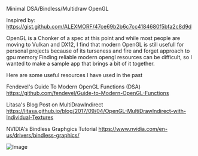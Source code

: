
Minimal DSA/Bindless/Multidraw OpenGL

Inspired by: https://gist.github.com/ALEXMORF/47ce69b2b6c7cc4184680f5bfa2c8d9d
 
OpenGL is a Chonker of a spec at this point and while most people are moving to Vulkan and DX12,
I find that modern OpenGL is still usefull for personal projects because of its turseness and fire and forget approach to gpu memory
Finding reliable modern opengl resources can be difficult, so I wanted to make a sample app that brings a bit of it together.

Here are some useful resources I have used in the past

Fendevel's Guide To Modern OpenGL Functions (DSA)
https://github.com/fendevel/Guide-to-Modern-OpenGL-Functions
 
Litasa's Blog Post on MultiDrawIndirect
https://litasa.github.io/blog/2017/09/04/OpenGL-MultiDrawIndirect-with-Individual-Textures

NVIDIA's Bindless Graphgics Tutorial
https://www.nvidia.com/en-us/drivers/bindless-graphics/

![Image](https://github.com/JesseFong/github_photos/blob/master/minimal_bindless_opengl.PNG "Triangles Are What We Are Looking At Here... So Many Trianges Drawn So Fast. I Can't Hadle How Fast These Triangles Are Being Drawn.....Dammmmm")
